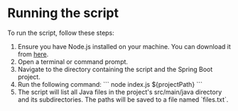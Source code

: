 # Running the script

To run the script, follow these steps:

1. Ensure you have Node.js installed on your machine. You can download it from [here](https://nodejs.org/).
2. Open a terminal or command prompt.
3. Navigate to the directory containing the script and the Spring Boot project.
4. Run the following command:
    \`\`\`
    node index.js ${projectPath}
    \`\`\`
5. The script will list all Java files in the project's src/main/java directory and its subdirectories. The paths will be saved to a file named \`files.txt\`.
